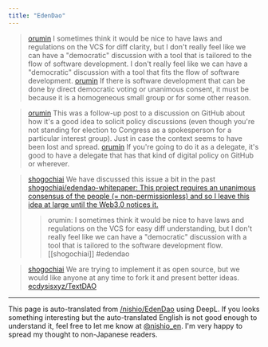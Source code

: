 ```yaml
---
title: "EdenDao"
---
```


> [orumin](https://x.com/orumin/status/1805685153148420168) I sometimes think it would be nice to have laws and regulations on the VCS for diff clarity, but I don't really feel like we can have a "democratic" discussion with a tool that is tailored to the flow of software development. I don't really feel like we can have a "democratic" discussion with a tool that fits the flow of software development.
> [orumin](https://x.com/orumin/status/1805685155220406599) If there is software development that can be done by direct democratic voting or unanimous consent, it must be because it is a homogeneous small group or for some other reason.

> [orumin](https://x.com/orumin/status/1805798200764514433) This was a follow-up post to a discussion on GitHub about how it's a good idea to solicit policy discussions (even though you're not standing for election to Congress as a spokesperson for a particular interest group). Just in case the context seems to have been lost and spread.
> [orumin](https://x.com/orumin/status/1805798493585555544) If you're going to do it as a delegate, it's good to have a delegate that has that kind of digital policy on GitHub or wherever.

> [shogochiai](https://x.com/shogochiai/status/1805781139199869187) We have discussed this issue a bit in the past
>  [shogochiai/edendao-whitepaper: This project requires an unanimous consensus of the people (= non-permissionless) and so I leave this idea at large until the Web3.0 notices it.](https://github.com/shogochiai/edendao-whitepaper)
>  >orumin: I sometimes think it would be nice to have laws and regulations on the VCS for easy diff understanding, but I don't really feel like we can have a "democratic" discussion with a tool that is tailored to the software development flow.
[[shogochiai]]
#edendao

> [shogochiai](https://x.com/shogochiai/status/1805781531711131860) We are trying to implement it as open source, but we would like anyone at any time to fork it and present better ideas.
[ecdysisxyz/TextDAO](https://github.com/ecdysisxyz/TextDAO)

---
This page is auto-translated from [/nishio/EdenDao](https://scrapbox.io/nishio/EdenDao) using DeepL. If you looks something interesting but the auto-translated English is not good enough to understand it, feel free to let me know at [@nishio_en](https://twitter.com/nishio_en). I'm very happy to spread my thought to non-Japanese readers.